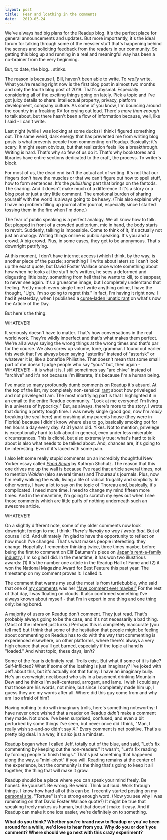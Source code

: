 ```yaml
---
layout: post
title:  Fear and loathing in the comments 
date:   2019-05-24
---
```

We've always had big plans for the Readup blog. It's the perfect place for general announcements and updates. But more importantly, it's the ideal forum for talking through some of the messier stuff that's happening behind the scenes and soliciting feedback from the readers in our community. So getting this blog up and running in a real and meaningful way has been a no-brainer from the very beginning. 

But, to date, the blog... stinks. 

The reason is because I, Bill, haven't been able to write. To _really_ write. What you're reading right now is the first blog post in almost two months and only the fourth blog post of 2019. That's abysmal. Especially considering all of the exciting things going on lately. Pick a topic and I've got juicy details to share: intellectual property, privacy, platform development, company culture. As some of you know, I'm bouncing around the country in a freaking RV for crying out loud. There's _more than enough_ to talk about, but there hasn't been a flow of information because, well, like I said - I can't write.

Last night (while I was looking at some ducks) I think I figured something out. The same weird, dark energy that has prevented me from writing blog posts is what prevents people from commenting on Readup. Basically: it's scary. It might seem obvious, but that realization feels like a breakthrough. Writing is hard. That's why so few of us do it. That's why bookstores and libraries have entire sections dedicated to the craft, the process. To writer's block.

For most of us, the dead end isn't the actual act of writing. It's not that our fingers don't have the muscles or that we can't figure out how to spell stuff, how to form sentences. It's the _publishing_ part that brings on the fantods. The sharing. And it doesn't make much of a difference if it's a story or a blog post or just a tiny little comment. The emotional burden of sharing yourself with the world is always going to be heavy. (This also explains why I have no problem filling up journal after journal, especially since I started tossing them in the fire when I'm done.)

The fear of public speaking is a perfect analogy. We all know how to talk. But plopped in front of a crowded auditorium, mic in hand, the body starts to revolt. Suddenly, talking is impossible. Come to think of it, it's actually not just an analogy. Writing things online *is* public speaking. It's you and a crowd. A big crowd. Plus, in some cases, they get to be anonymous. That's downright petrifying.

At this moment, I don't have internet access (which I think, by the way, is another piece of the puzzle; something I'll write about later) so I can't look up the exact quote, but David Foster Wallace once wrote something about how when he looks at the stuff he's written, he sees a deformed and disgusting little baby, something from hell that he wants to kill, to disappear, to never see again. It's a gruesome image, but I completely understand that feeling. Pretty much every single time I write anything online, I have the thought, "Ugh. I'm so going to regret this." In fact, I'm having it right now. I had it yesterday, when I published a [curse-laden lunatic rant](https://readup.com/comments/nautilus/what-does-any-of-this-have-to-do-with-physics/5Qb7OV) on what's now the Article of the Day. 

But here's the thing: 

WHATEVER! 

It seriously doesn't have to matter. That's how conversations in the real world work. They're wildly imperfect and that's what makes them perfect. We're all always saying the wrong things at the wrong times and that's par for the course. We also screw up volume, tone, grammar. I found out earlier this week that I've always been saying "asteriks" instead of "asterisk" or whatever it is, like a bonafide Philistine. That doesn't mean that some small part of me doesn't judge people who say "yous" but, then again - WHATEVER! - it is what it is. I still sometimes say "are chive" instead of "archive" and it's not because I'm illiterate, it's because I'm a human being.

I've made so many profoundly dumb comments on Readup it's absurd. At the top of the list, my completely non-sensical [rant](https://readup.com/comments/-the-new-york-times-company/the-new-30-something) about how priveleged and not priveleged I am. The most mortifying part is that I highlighted it in an email to the entire Readup community. "Look at me everyone! I'm living in a universe of hypocricy!" But, as always, there's more to the story. I wrote that during a pretty tough time. I was newly single (good god, now I'm *really* breaking the seal here) and crashing at my parents house (they were in Florida) because I didn't know where else to go, basically smoking pot for ten hours a day every day. At 31 years old. Yikes. Not to mention, privelege is exceptionally hard to talk about in general, even under less miserable circumstances. This is cliché, but also extremely true: what's hard to talk about is also what needs to be talked about. And, chances are, it's going to be interesting. Even if it's laced with some pain.

I also left some really stupid comments on an incredibly thoughtful New Yorker essay called [_Pond Scum_](https://readup.com/comments/the-new-yorker/why-do-we-love-henry-david-thoreau) by Kathryn Shchulz. The reason that this one drives me up the wall is because I've read that article several times, not to mention _Walden_ (also several times) and Thoureau's journals. Plus, now I'm really walking the walk, living a life of radical frugality and simplicity. In other words, I have a lot to say on the topic of Thoreau and, basically, it's complicated. I need more time. I need to change my mind fifteen more times. And in the meantime, I'm going to scratch my eyes out when I see those comments which are little puffs of nothing underneath such an awesome article. 

WHATEVER! 

On a slightly different note, some of my older comments now look downright foreign to me. I think: _There's literally no way I wrote that._ But of course I did. And ultimately I'm glad to have the opportunity to reflect on how much I've changed. That's what makes people interesting: they change. Hopefully. I remember thinking twice, three times maybe, before being the first to comment on Elif Batuman's piece on [Japan's rent-a-family industry](https://readup.com/comments/the-new-yorker/japans-rent-a-family-industry/Gzl2R5). I'm so glad I did. In the meantime, it has won two illustrious awards: (1) It's the number one article in the Readup Hall of Fame and (2) it won the National Magazine Award for Best Feature this past year. The timestamp on my comment proves it: I called it.

The comment that warms my soul the most is from turtlebubble, who said that one of [my comments](https://readup.com/comments/-the-new-york-times-company/let-children-get-bored-again/57b2WD) was her ["fave comment ever maybe!"](https://readup.com/comments/-the-new-york-times-company/let-children-get-bored-again/zxqm3D) For the rest of that day, I was floating on clouds. It also confirmed something I've always known about myself - that I'm in expert in one thing and one thing only: being bored.  

A majority of users on Readup don't comment. They just read. That's probably always going to be the case, and it's not necessarily a bad thing. (Most of the internet just lurks.) Perhaps this is completely inaccurate (you tell me!) but I think that some of the hesitation that people might be feeling about commenting on Readup has to do with the way that commenting is experienced elsewhere, on other platforms, where there's always a very high chance that you'll get burned, especially if the topic at hand is "loaded." And what topic, these days, isn't?

Some of the fear is definitely real. Trolls exist. But what if some of it is fake? Self-inflicted? What if some of the loathing is just imaginary? I've joked with Jeff about this, but it's actually not that funny: I have an imaginary bully. He's an overweight neckbeard who sits in a basement drinking Mountain Dew and he thinks I'm self-centered, arrogant, and lame. I wish I could say that those are his words, not mine, but since I completely made him up, I guess they are my words after all. Where did this guy come from and why am I so afraid of him?

Having nothing to do with imaginary trolls, here's something noteworthy: I have never once wished that a reader on Readup _didn't_ make a comment they made. Not once. I've been surprised, confused, and even a bit perturbed by some things I've seen, but never once did I think, "Man, I really wish so-and-so didn't say X." Every comment is net positive. That's a pretty big deal. In a way, it's also just a mindset.

Readup began when I called Jeff, totally out of the blue, and said, "Let's fix commenting by keeping out the non-readers." It wasn't, "Let's fix reading by forcing people to finish things." That's just something that happened along the way, a "mini-pivot" if you will. Reading remains at the center of the experience, but the community is the thing that's going to keep it all together, the thing that will make it grow.

Readup should be a place where you can speak your mind freely. Be honest. Be yourself. Be wrong. Be weird. Think out loud. Work through things. I know how hard all of this can be. I recently started posting on my [personal site](https://billloundy.com/). "Torture" isn't a strong enough word. (Now you see why I was ruminating on that David Foster Wallace quote?) It might be true that speaking freely makes us human, but that doesn't make it easy. And if Readup can make it one iota easier, we're definitely on to something.  

**What do you think? Whether you're brand new to Readup or you've been around for a while, we'd love to hear from you. Why do you or don't you comment? Where should we go next with this crazy experiment?**
